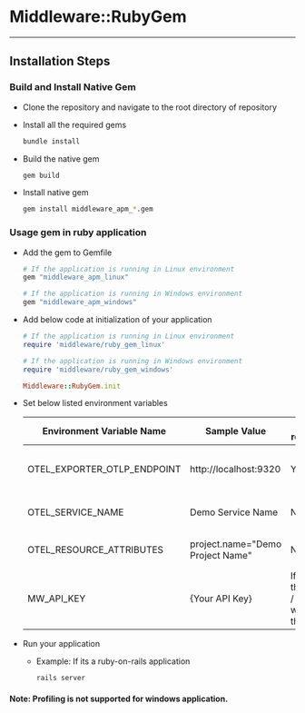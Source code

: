 # Middleware::RubyGem

---

## Installation Steps

### Build and Install Native Gem

- Clone the repository and navigate to the root directory of repository

- Install all the required gems
  ```bash
  bundle install
  ```

- Build the native gem
  ```bash
  gem build
  ```

- Install native gem
  ```bash
  gem install middleware_apm_*.gem 
  ```

### Usage gem in ruby application

- Add the gem to Gemfile
  ```ruby
  # If the application is running in Linux environment
  gem "middleware_apm_linux"
  
  # If the application is running in Windows environment
  gem "middleware_apm_windows"
  ```

- Add below code at initialization of your application
  ```ruby
  # If the application is running in Linux environment
  require 'middleware/ruby_gem_linux'
  
  # If the application is running in Windows environment
  require 'middleware/ruby_gem_windows'

  Middleware::RubyGem.init
  ```

- Set below listed environment variables

  | Environment Variable Name   | Sample Value                     | Is required                            | Description                          |
  |-----------------------------|----------------------------------|----------------------------------------|--------------------------------------|
  | OTEL_EXPORTER_OTLP_ENDPOINT | http://localhost:9320            | Yes                                    | Endpoint to send the collected data. |
  | OTEL_SERVICE_NAME           | Demo Service Name                | No                                     | Your Service Name.                   |
  | OTEL_RESOURCE_ATTRIBUTES    | project.name="Demo Project Name" | No                                     | Your Project Name.                   |
  | MW_API_KEY                  | {Your API Key}                   | If Linux then Yes / If windows then no | It is used for profiling.            |


- Run your  application 
  - Example: If its a ruby-on-rails application
    ```bash
    rails server
    ```

#### Note: Profiling is not supported for windows application.